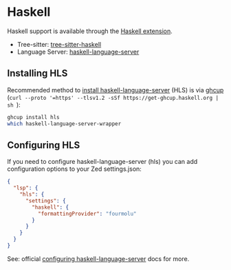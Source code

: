 # Haskell

Haskell support is available through the [Haskell extension](https://github.com/zed-extensions/haskell).

- Tree-sitter: [tree-sitter-haskell](https://github.com/tree-sitter/tree-sitter-haskell)
- Language Server: [haskell-language-server](https://github.com/haskell/haskell-language-server)

## Installing HLS

Recommended method to [install haskell-language-server](https://haskell-language-server.readthedocs.io/en/latest/installation.html) (HLS) is via [ghcup](https://www.haskell.org/ghcup/install/) (`curl --proto '=https' --tlsv1.2 -sSf https://get-ghcup.haskell.org | sh
`):

```sh
ghcup install hls
which haskell-language-server-wrapper
```

## Configuring HLS

If you need to configure haskell-language-server (hls) you can add configuration options to your Zed settings.json:

```json
{
  "lsp": {
    "hls": {
      "settings": {
        "haskell": {
          "formattingProvider": "fourmolu"
        }
      }
    }
  }
}
```

See: official [configuring haskell-language-server](https://haskell-language-server.readthedocs.io/en/latest/configuration.html) docs for more.
